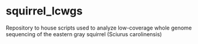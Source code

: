 # squirrel_lcwgs
Repository to house scripts used to analyze low-coverage whole genome sequencing of the eastern gray squirrel (Sciurus carolinensis)
